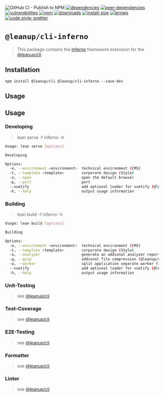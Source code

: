 ![GitHub CI - Publish to NPM](https://github.com/leanupjs/cli/workflows/GitHub%20CI%20-%20Publish%20to%20NPM/badge.svg)
[![dependencies][dependencies]][dependencies-url]
[![peer-dependencies][peer-dependencies]][peer-dependencies-url]
[![vulnerabilities][vulnerabilities]][vulnerabilities-url]
[![npm][npm]][npm-url]
[![downloads][downloads]][downloads-url]
[![install-size][install-size]][install-size-url]
[![lernajs][lernajs]][lernajs-url]
[![code style: prettier](https://img.shields.io/badge/code_style-prettier-ff69b4.svg)](https://github.com/prettier/prettier)

[npm]: https://img.shields.io/npm/v/@leanup/cli-inferno
[npm-url]: https://www.npmjs.com/package/@leanup/cli-inferno
[dependencies]: https://img.shields.io/david/martinoppitz/leanup?path=cli/plugins/inferno
[dependencies-url]: https://david-dm.org/martinoppitz/leanup?path=cli/plugins/inferno
[peer-dependencies]: https://img.shields.io/david/peer/martinoppitz/leanup?path=cli/plugins/inferno
[peer-dependencies-url]: https://david-dm.org/martinoppitz/leanup?path=cli/plugins/inferno&type=peer
[vulnerabilities]: https://snyk.io/test/npm/@leanup/cli-inferno/badge.svg
[vulnerabilities-url]: https://snyk.io/test/npm/@leanup/cli-inferno
[downloads]: https://img.shields.io/npm/dm/@leanup/cli-inferno
[downloads-url]: https://npmcharts.com/compare/@leanup/cli-inferno?minimal=true
[install-size]: https://packagephobia.now.sh/badge?p=@leanup/cli-inferno
[install-size-url]: https://packagephobia.now.sh/result?p=@leanup/cli-inferno
[lernajs]: https://img.shields.io/badge/managed%20with-lerna-blueviolet
[lernajs-url]: https://lerna.js.org

# `@leanup/cli-inferno`

> This package contains the [Inferno](https://infernojs.org) framework extension for the [@leanup/cli](https://www.npmjs.com/package/@leanup/cli).

## Installation

`npm install @leanup/cli @leanup/cli-inferno --save-dev`

## Usage

## Usage

### Developing

> lean serve -f inferno -h

```bash
Usage: lean serve [options]

Developing

Options:
  -e, --environment <environment>  technical environment (CMS)
  -t, --template <template>        corporate design (Style)
  -o, --open                       open the default browser
  -p, --port                       port
  --vuetify                        add optional loader for vuetify (@leanup/cli-vue and vuetify-loader required)
  -h, --help                       output usage information
```

### Building

> lean build -f inferno -h

```bash
Usage: lean build [options]

Building

Options:
  -e, --environment <environment>  technical environment (CMS)
  -t, --template <template>        corporate design (Style)
  -a, --analyzer                   generate an addional analyzer report (@leanup/cli-addons required)
  -g, --gzip                       addional file compression (@leanup/cli-addons required)
  -w, --worker                     split application separate worker files (@leanup/cli-addons required)
  --vuetify                        add optional loader for vuetify (@leanup/cli-vue and vuetify-loader required)
  -h, --help                       output usage information
```

### Unit-Testing

> see [@leanup/cli]

### Test-Coverage

> see [@leanup/cli]

### E2E-Testing

> see [@leanup/cli]

### Formatter

> see [@leanup/cli]

### Linter

> see [@leanup/cli]

[@leanup/cli]: https://www.npmjs.com/package/@leanup/cli
